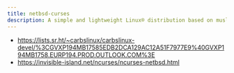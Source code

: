 ```yaml
---
title: netbsd-curses
description: A simple and lightweight Linux® distribution based on musl libc and toybox
---
```


- https://lists.sr.ht/~carbslinux/carbslinux-devel/%3CGVXP194MB17585EDB2DCA129AC12A51F7977E9%40GVXP194MB1758.EURP194.PROD.OUTLOOK.COM%3E
- https://invisible-island.net/ncurses/ncurses-netbsd.html
